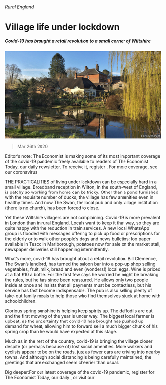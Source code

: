 ###### Rural England

# Village life under lockdown 

##### Covid-19 has brought a retail revolution to a small corner of Wiltshire 

![image](images/20200328_BRP505.jpg) 

> Mar 26th 2020 

Editor’s note: The Economist is making some of its most important coverage of the covid-19 pandemic freely available to readers of The Economist Today, our daily newsletter. To receive it, register . For more coverage, see our coronavirus 

THE PRACTICALITIES of living under lockdown can be especially hard in a small village. Broadband reception in Wilton, in the south-west of England, is patchy so working from home can be tricky. Other than a pond furnished with the requisite number of ducks, the village has few amenities even in healthy times. And now The Swan, the local pub and only village institution (there is no church), has been forced to close.

Yet these Wiltshire villagers are not complaining. Covid-19 is more prevalent in London than in rural England. Locals want to keep it that way, so they are quite happy with the reduction in train services. A new local WhatsApp group is flooded with messages offering to pick up food or prescriptions for the elderly or to walk other people’s dogs and news bulletins: loo paper available in Tesco in Marlborough, potatoes now for sale on the market stall, newspaper deliveries still happening intermittently.


What’s more, covid-19 has brought about a retail revolution. Bill Clemence, The Swan’s landlord, has turned the saloon bar into a pop-up shop selling vegetables, fruit, milk, bread and even (wonders!) local eggs. Wine is priced at a flat £10 a bottle. For the first few days he worried he might be breaking the rules, but he has since been reassured. He allows only two people inside at once and insists that all payments must be contactless, but his service has fast become indispensable. The pub is also selling plenty of take-out family meals to help those who find themselves stuck at home with schoolchildren.

Glorious spring sunshine is helping keep spirits up. The daffodils are out and the first mowing of the year is under way. The biggest local farmer is upbeat, as the uncertainty that covid-19 has brought has pushed up demand for wheat, allowing him to forward sell a much bigger chunk of his spring crop than he would have expected at this stage.

Much as in the rest of the country, covid-19 is bringing the village closer despite (or perhaps because of) lost social amenities. More walkers and cyclists appear to be on the roads, just as fewer cars are driving into nearby towns. And although social distancing is being carefully maintained, the greetings that are exchanged seem cheerier than usual.

Dig deeper:For our latest coverage of the covid-19 pandemic, register for The Economist Today, our daily , or visit our 


